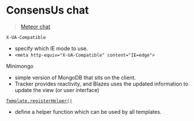 # ConsensUs chat

> [Meteor chat](http://info.meteor.com/blog/a-fistful-of-slack-clones-with-meteor)

`X-UA-Compatible`

* specify which IE mode to use.
* `<meta http-equiv="X-UA-Compatible" content="IE=edge">`

Minimongo

* simple version of MongoDB that sits on the client.
* Tracker provides reactivity, and Blazes uses the updated information to update the view (or user interface)

[`Template.registerHelper()`](http://docs.meteor.com/#/full/template_registerhelper)

* define a helper function which can be used by all templates.

